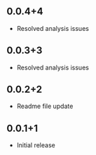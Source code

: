 ## 0.0.4+4

* Resolved analysis issues

## 0.0.3+3

* Resolved analysis issues

## 0.0.2+2

* Readme file update

## 0.0.1+1

* Initial release
